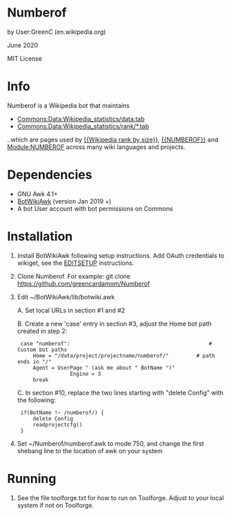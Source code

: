 Numberof
===================
by User:GreenC (en.wikipedia.org)

June 2020

MIT License

Info
========
Numberof is a Wikipedia bot that maintains 
* [Commons:Data:Wikipedia_statistics/data.tab](https://commons.wikimedia.org/wiki/Data:Wikipedia_statistics/data.tab) 
* [Commons:Data:Wikipedia_statistics/rank/*.tab](https://commons.wikimedia.org/wiki/Special:PrefixIndex?prefix=Wikipedia+statistics%2Frank%2F&namespace=486)

..which are pages used by [{{Wikipedia rank by size}}](https://en.wikipedia.org/wiki/Template:Wikipedia_rank_by_size), [{{NUMBEROF}}](https://en.wikipedia.org/wiki/Template:NUMBEROF) and [Module:NUMBEROF](https://en.wikipedia.org/wiki/Module:NUMBEROF) across many wiki languages and projects.

Dependencies 
========
* GNU Awk 4.1+
* [BotWikiAwk](https://github.com/greencardamom/BotWikiAwk) (version Jan 2019 +)
* A bot User account with bot permissions on Commons

Installation
========

1. Install BotWikiAwk following setup instructions. Add OAuth credentials to wikiget, see the [EDITSETUP](https://github.com/greencardamom/Wikiget/blob/master/EDITSETUP) instructions.

2. Clone Numberof. For example:
	git clone https://github.com/greencardamom/Numberof

3. Edit ~/BotWikiAwk/lib/botwiki.awk

	A. Set local URLs in section #1 and #2 

	B. Create a new 'case' entry in section #3, adjust the Home bot path created in step 2:

		case "numberof":                                             # Custom bot paths
			Home = "/data/project/projectname/numberof/"         # path ends in "/"
			Agent = UserPage " (ask me about " BotName ")"
                        Engine = 3
			break

	C. In section #10, replace the two lines starting with "delete Config" with the following:

		if(BotName !~ /numberof/) {
			delete Config
			readprojectcfg()
		}

4. Set ~/Numberof/numberof.awk to mode 750, and change the first shebang line to the location of awk on your system

Running
========

1. See the file toolforge.txt for how to run on Toolforge. Adjust to your local system if not on Toolforge.

